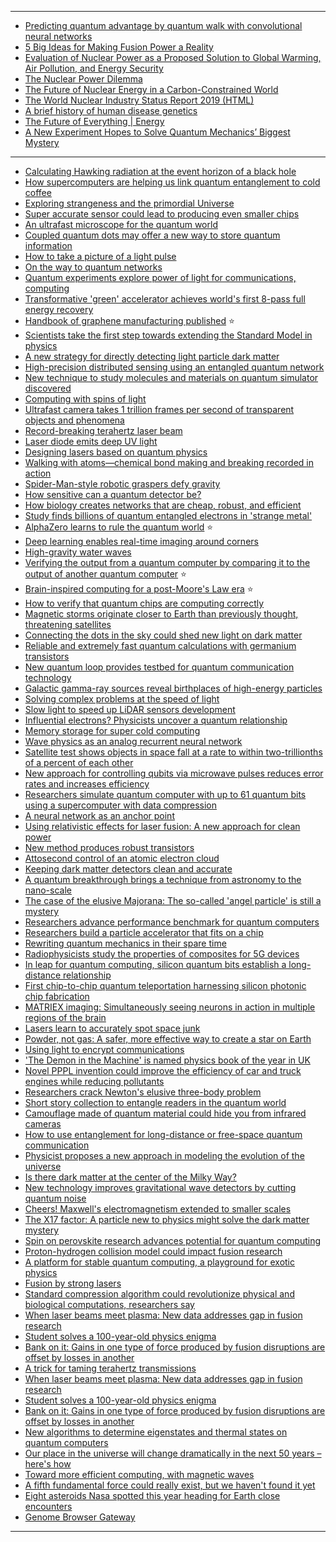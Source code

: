 -------------------
- [Predicting quantum advantage by quantum walk with convolutional neural networks](https://iopscience.iop.org/article/10.1088/1367-2630/ab5c5e)
- [5 Big Ideas for Making Fusion Power a Reality](https://spectrum.ieee.org/energy/nuclear/5-big-ideas-for-making-fusion-power-a-reality)
- [Evaluation of Nuclear Power as a Proposed Solution to Global
Warming, Air Pollution, and Energy Security](https://web.stanford.edu/group/efmh/jacobson/Articles/I/NuclearVsWWS.pdf)
- [The Nuclear Power
Dilemma](https://www.ucsusa.org/sites/default/files/attach/2018/11/Nuclear-Power-Dilemma-full-report.pdf)
- [The Future of Nuclear Energy
in a Carbon-Constrained World](https://energy.mit.edu/wp-content/uploads/2018/09/The-Future-of-Nuclear-Energy-in-a-Carbon-Constrained-World.pdf)
- [The World Nuclear Industry Status Report 2019 (HTML)](https://www.worldnuclearreport.org/The-World-Nuclear-Industry-Status-Report-2019-HTML.html)
- [A brief history of human disease genetics](https://www.nature.com/articles/s41586-019-1879-7)
- [The Future of Everything | Energy](https://www.wsj.com/news/collection/future-of-energy-climate-change-power-37ae7b8a?mod=article_inline)
- [A New Experiment Hopes to Solve Quantum Mechanics’ Biggest Mystery](https://www.smithsonianmag.com/science-nature/new-experiment-hopes-solve-quantum-mechanics-biggest-mystery-180974132/)

----------------------------
- [Calculating Hawking radiation at the event horizon of a black hole](https://phys.org/news/2020-01-hawking-event-horizon-black-hole.html)
- [How supercomputers are helping us link quantum entanglement to cold coffee](https://phys.org/news/2020-01-supercomputers-link-quantum-entanglement-cold.html)
- [Exploring strangeness and the primordial Universe](https://phys.org/news/2020-01-exploring-strangeness-primordial-universe.html)
- [Super accurate sensor could lead to producing even smaller chips](https://phys.org/news/2020-01-super-accurate-sensor-smaller-chips.html)
- [An ultrafast microscope for the quantum world](https://phys.org/news/2020-01-ultrafast-microscope-quantum-world.html)
- [Coupled quantum dots may offer a new way to store quantum information](https://phys.org/news/2020-01-coupled-quantum-dots.html)
- [How to take a picture of a light pulse](https://phys.org/news/2020-01-picture-pulse.html)
- [On the way to quantum networks](https://phys.org/news/2020-01-quantum-networks.html)
- [Quantum experiments explore power of light for communications, computing](https://phys.org/news/2020-01-quantum-explore-power.html)
- [Transformative 'green' accelerator achieves world's first 8-pass full energy recovery](https://phys.org/news/2020-01-green-world-pass-full-energy.html)
- [Handbook of graphene manufacturing published](https://phys.org/news/2020-01-handbook-graphene-published.html) :star:
- [Scientists take the first step towards extending the Standard Model in physics](https://phys.org/news/2020-01-scientists-standard-physics.html)
- [A new strategy for directly detecting light particle dark matter](https://phys.org/news/2020-01-strategy-particle-dark.html)
- [High-precision distributed sensing using an entangled quantum network](https://phys.org/news/2020-01-high-precision-entangled-quantum-network.html)
- [New technique to study molecules and materials on quantum simulator discovered](https://phys.org/news/2020-01-technique-molecules-materials-quantum-simulator.html)
- [Computing with spins of light](https://phys.org/news/2020-01-computing-with-spins-of-light.html)
- [Ultrafast camera takes 1 trillion frames per second of transparent objects and phenomena](https://phys.org/news/2020-01-ultrafast-camera-trillion-transparent-phenomena.html)
- [Record-breaking terahertz laser beam](https://phys.org/news/2020-01-record-breaking-terahertz-laser.html)
- [Laser diode emits deep UV light](https://phys.org/news/2020-01-laser-diode-emits-deep-uv.html)
- [Designing lasers based on quantum physics](https://phys.org/news/2020-01-lasers-based-quantum-physics.html)
- [Walking with atoms—chemical bond making and breaking recorded in action](https://phys.org/news/2020-01-atomschemical-bond-action.html)
- [Spider-Man-style robotic graspers defy gravity](https://phys.org/news/2020-01-spider-man-style-robotic-graspers-defy-gravity.html)
- [How sensitive can a quantum detector be?](https://phys.org/news/2020-01-sensitive-quantum-detector.html)
- [How biology creates networks that are cheap, robust, and efficient](https://phys.org/news/2020-01-biology-networks-cheap-robust-efficient.html)
- [Study finds billions of quantum entangled electrons in 'strange metal'](https://phys.org/news/2020-01-strange-metals.html)
- [AlphaZero learns to rule the quantum world](https://phys.org/news/2020-01-alphazero-quantum-world.html) :star:
- [Deep learning enables real-time imaging around corners](https://phys.org/news/2020-01-deep-enables-real-time-imaging-corners.html)
- [High-gravity water waves](https://phys.org/news/2020-01-high-gravity.html)
- [Verifying the output from a quantum computer by comparing it to the output of another quantum computer](https://phys.org/news/2020-01-output-quantum.html) :star:
- [Brain-inspired computing for a post-Moore's Law era](https://phys.org/news/2020-01-brain-inspired-post-moore-law-era.html) :star:
- [How to verify that quantum chips are computing correctly](https://phys.org/news/2020-01-quantum-chips-correctly.html)
- [Magnetic storms originate closer to Earth than previously thought, threatening satellites](https://phys.org/news/2020-01-magnetic-storms-closer-earth-previously.html)
- [Connecting the dots in the sky could shed new light on dark matter](https://phys.org/news/2020-01-dots-sky-dark.html)
- [Reliable and extremely fast quantum calculations with germanium transistors](https://phys.org/news/2020-01-reliable-extremely-fast-quantum-germanium.html)
- [New quantum loop provides testbed for quantum communication technology](https://phys.org/news/2020-01-quantum-loop-testbed-technology.html)
- [Galactic gamma-ray sources reveal birthplaces of high-energy particles](https://phys.org/news/2020-01-galactic-gamma-ray-sources-reveal-birthplaces.html)
- [Solving complex problems at the speed of light](https://phys.org/news/2020-01-complex-problems.html)
- [Slow light to speed up LiDAR sensors development](https://phys.org/news/2020-01-lidar-sensors.html)
- [Influential electrons? Physicists uncover a quantum relationship](https://phys.org/news/2020-01-influential-electrons-physicists-uncover-quantum.html)
- [Memory storage for super cold computing](https://phys.org/news/2020-01-memory-storage-super-cold.html)
- [Wave physics as an analog recurrent neural network](https://phys.org/news/2020-01-physics-analog-recurrent-neural-network.html)
- [Satellite test shows objects in space fall at a rate to within two-trillionths of a percent of each other](https://phys.org/news/2020-01-satellite-space-fall-two-trillionths-percent.html)
- [New approach for controlling qubits via microwave pulses reduces error rates and increases efficiency](https://phys.org/news/2020-01-approach-qubits-microwave-pulses-error.html)
- [Researchers simulate quantum computer with up to 61 quantum bits using a supercomputer with data compression](https://phys.org/news/2020-01-simulate-quantum-bits-supercomputer-compression.html)
- [A neural network as an anchor point](https://phys.org/news/2020-01-neural-network-anchor.html)
- [Using relativistic effects for laser fusion: A new approach for clean power](https://phys.org/news/2020-01-relativistic-effects-laser-fusion-approach.html)
- [New method produces robust transistors](https://phys.org/news/2020-01-method-robust-transistors.html)
- [Attosecond control of an atomic electron cloud](https://phys.org/news/2020-01-attosecond-atomic-electron-cloud.html)
- [Keeping dark matter detectors clean and accurate](https://phys.org/news/2020-01-dark-detectors-accurate.html)
- [A quantum breakthrough brings a technique from astronomy to the nano-scale](https://phys.org/news/2020-01-quantum-breakthrough-technique-astronomy-nano-scale.html)
- [The case of the elusive Majorana: The so-called 'angel particle' is still a mystery](https://phys.org/news/2020-01-case-elusive-majorana-so-called-angel.html)
- [Researchers advance performance benchmark for quantum computers](https://phys.org/news/2020-01-advance-benchmark-quantum.html)
- [Researchers build a particle accelerator that fits on a chip
](https://phys.org/news/2020-01-particle-chip.html)
- [Rewriting quantum mechanics in their spare time](https://phys.org/news/2019-12-rewriting-quantum-mechanics.html)
- [Radiophysicists study the properties of composites for 5G devices](https://phys.org/news/2019-12-radiophysicists-properties-composites-5g-devices.html)
- [In leap for quantum computing, silicon quantum bits establish a long-distance relationship](https://phys.org/news/2019-12-quantum-silicon-bits-long-distance-relationship.html)
- [First chip-to-chip quantum teleportation harnessing silicon photonic chip fabrication](https://phys.org/news/2019-12-chip-to-chip-quantum-teleportation-harnessing-silicon.html)
- [MATRIEX imaging: Simultaneously seeing neurons in action in multiple regions of the brain](https://phys.org/news/2019-12-matriex-imaging-simultaneously-neurons-action.html)
- [Lasers learn to accurately spot space junk](https://phys.org/news/2019-12-lasers-accurately-space-junk.html)
- [Powder, not gas: A safer, more effective way to create a star on Earth](https://phys.org/news/2019-12-powder-gas-safer-effective-star.html)
- [Using light to encrypt communications](https://phys.org/news/2019-12-encrypt.html)
- ['The Demon in the Machine' is named physics book of the year in UK](https://phys.org/news/2019-12-demon-machine-physics-year-uk.html)
- [Novel PPPL invention could improve the efficiency of car and truck engines while reducing pollutants](https://phys.org/news/2019-12-pppl-efficiency-car-truck-pollutants.html)
- [Researchers crack Newton's elusive three-body problem](https://phys.org/news/2019-12-newton-elusive-three-body-problem.html)
- [Short story collection to entangle readers in the quantum world](https://phys.org/news/2019-12-short-story-entangle-readers-quantum.html)
- [Camouflage made of quantum material could hide you from infrared cameras](https://phys.org/news/2019-12-camouflage-quantum-material-infrared-cameras.html)
- [How to use entanglement for long-distance or free-space quantum communication](https://phys.org/news/2019-12-entanglement-long-distance-free-space-quantum.html)
- [Physicist proposes a new approach in modeling the evolution of the universe](https://phys.org/news/2019-12-physicist-approach-evolution-universe.html)
- [Is there dark matter at the center of the Milky Way?](https://phys.org/news/2019-12-dark-center-milky.html)
- [New technology improves gravitational wave detectors by cutting quantum noise](https://phys.org/news/2019-12-technology-gravitational-detectors-quantum-noise.html)
- [Cheers! Maxwell's electromagnetism extended to smaller scales](https://phys.org/news/2019-12-maxwell-electromagnetism-smaller-scales.html)
- [The X17 factor: A particle new to physics might solve the dark matter mystery](https://phys.org/news/2019-12-x17-factor-particle-physics-dark.html)
- [Spin on perovskite research advances potential for quantum computing](https://phys.org/news/2019-12-perovskite-advances-potential-quantum.html)
- [Proton-hydrogen collision model could impact fusion research](https://phys.org/news/2019-12-proton-hydrogen-collision-impact-fusion.html)
- [A platform for stable quantum computing, a playground for exotic physics](https://phys.org/news/2019-12-platform-stable-quantum-playground-exotic.html)
- [Fusion by strong lasers](https://phys.org/news/2019-12-fusion-strong-lasers.html)
- [Standard compression algorithm could revolutionize physical and biological computations, researchers say](https://phys.org/news/2019-12-standard-compression-algorithm-revolutionize-physical.html)
- [When laser beams meet plasma: New data addresses gap in fusion research](https://phys.org/news/2019-12-laser-plasma-gap-fusion.html)
- [Student solves a 100-year-old physics enigma](https://phys.org/news/2019-12-student-year-old-physics-enigma.html)
- [Bank on it: Gains in one type of force produced by fusion disruptions are offset by losses in another](https://phys.org/news/2019-12-bank-gains-fusion-disruptions-offset.html)
- [A trick for taming terahertz transmissions](https://phys.org/news/2019-12-terahertz-transmissions.html)
- [When laser beams meet plasma: New data addresses gap in fusion research](https://phys.org/news/2019-12-laser-plasma-gap-fusion.html)
- [Student solves a 100-year-old physics enigma](https://phys.org/news/2019-12-student-year-old-physics-enigma.html)
- [Bank on it: Gains in one type of force produced by fusion disruptions are offset by losses in another](https://phys.org/news/2019-12-bank-gains-fusion-disruptions-offset.html)
- [New algorithms to determine eigenstates and thermal states on quantum computers](https://phys.org/news/2019-11-algorithms-eigenstates-thermal-states-quantum.html)
- [Our place in the universe will change dramatically in the next 50 years – here's how](https://phys.org/news/2019-11-universe-years.html)
- [Toward more efficient computing, with magnetic waves](https://phys.org/news/2019-11-efficient-magnetic.html)
- [A fifth fundamental force could really exist, but we haven't found it yet](https://phys.org/news/2019-11-fundamental-havent.html)
- [Eight asteroids Nasa spotted this year heading for Earth close encounters](https://metro.co.uk/2020/02/07/eight-asteroids-nasa-spotted-year-heading-earth-close-encounters-12199396/)
- [Genome Browser Gateway](https://genome.ucsc.edu/cgi-bin/hgGateway?hgsid=798188913_jWx5i0kki8C32VT2diz29MA2LVa8)



------------------
